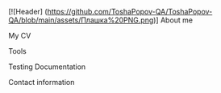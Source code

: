 [![Header] (https://github.com/ToshaPopov-QA/ToshaPopov-QA/blob/main/assets/Плашка%20PNG.png)]
About me

My CV

Tools

Testing Documentation

Contact information